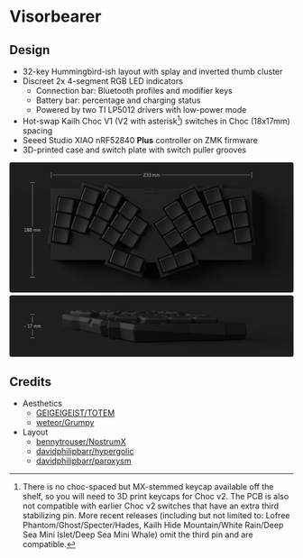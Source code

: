 # Visorbearer

## Design

- 32-key Hummingbird-ish layout with splay and inverted thumb cluster
- Discreet 2x 4-segment RGB LED indicators
   - Connection bar: Bluetooth profiles and modifier keys
   - Battery bar: percentage and charging status
   - Powered by two TI LP5012 drivers with low-power mode
- Hot-swap Kailh Choc V1 (V2 with asterisk[^1]) switches in Choc (18x17mm) spacing
- Seeed Studio XIAO nRF52840 **Plus** controller on ZMK firmware
- 3D-printed case and switch plate with switch puller grooves

[^1]: There is no choc-spaced but MX-stemmed keycap available off the shelf, so you will need to 3D print keycaps for Choc v2. The PCB is also not compatible with earlier Choc v2 switches that have an extra third stabilizing pin. More recent releases (including but not limited to: Lofree Phantom/Ghost/Specter/Hades, Kailh Hide Mountain/White Rain/Deep Sea Mini Islet/Deep Sea Mini Whale) omit the third pin and are compatible.

<picture>
  <source media="(prefers-color-scheme: dark)" srcset="docs/images/visorbearer_dimensions_dark.png">
  <source media="(prefers-color-scheme: light)" srcset="docs/images/visorbearer_dimensions_light.png">
  <img alt="Visorbearer keyboard dimensions" src="docs/images/visorbearer_dimensions_dark.png">
</picture>

## Credits

- Aesthetics
   - [GEIGEIGEIST/TOTEM](https://github.com/GEIGEIGEIST/TOTEM)
   - [weteor/Grumpy](https://github.com/weteor/Grumpy)
- Layout
   - [bennytrouser/NostrumX](https://github.com/bennytrouser/NostrumX)
   - [davidphilipbarr/hypergolic](https://github.com/davidphilipbarr/hypergolic)
   - [davidphilipbarr/paroxysm](https://github.com/davidphilipbarr/paroxysm)
